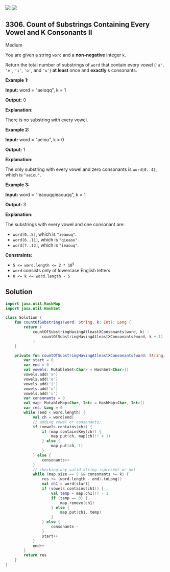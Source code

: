 [![](https://img.shields.io/github/stars/javadev/LeetCode-in-Kotlin?label=Stars&style=flat-square)](https://github.com/javadev/LeetCode-in-Kotlin)
[![](https://img.shields.io/github/forks/javadev/LeetCode-in-Kotlin?label=Fork%20me%20on%20GitHub%20&style=flat-square)](https://github.com/javadev/LeetCode-in-Kotlin/fork)

## 3306\. Count of Substrings Containing Every Vowel and K Consonants II

Medium

You are given a string `word` and a **non-negative** integer `k`.

Return the total number of substrings of `word` that contain every vowel (`'a'`, `'e'`, `'i'`, `'o'`, and `'u'`) **at least** once and **exactly** `k` consonants.

**Example 1:**

**Input:** word = "aeioqq", k = 1

**Output:** 0

**Explanation:**

There is no substring with every vowel.

**Example 2:**

**Input:** word = "aeiou", k = 0

**Output:** 1

**Explanation:**

The only substring with every vowel and zero consonants is `word[0..4]`, which is `"aeiou"`.

**Example 3:**

**Input:** word = "ieaouqqieaouqq", k = 1

**Output:** 3

**Explanation:**

The substrings with every vowel and one consonant are:

*   `word[0..5]`, which is `"ieaouq"`.
*   `word[6..11]`, which is `"qieaou"`.
*   `word[7..12]`, which is `"ieaouq"`.

**Constraints:**

*   <code>5 <= word.length <= 2 * 10<sup>5</sup></code>
*   `word` consists only of lowercase English letters.
*   `0 <= k <= word.length - 5`

## Solution

```kotlin
import java.util.HashMap
import java.util.HashSet

class Solution {
    fun countOfSubstrings(word: String, k: Int): Long {
        return (
            countOfSubstringHavingAtleastXConsonants(word, k) -
                countOfSubstringHavingAtleastXConsonants(word, k + 1)
            )
    }

    private fun countOfSubstringHavingAtleastXConsonants(word: String, k: Int): Long {
        var start = 0
        var end = 0
        val vowels: MutableSet<Char> = HashSet<Char>()
        vowels.add('a')
        vowels.add('e')
        vowels.add('i')
        vowels.add('o')
        vowels.add('u')
        var consonants = 0
        val map: MutableMap<Char, Int> = HashMap<Char, Int>()
        var res: Long = 0
        while (end < word.length) {
            val ch = word[end]
            // adding vowel or consonants;
            if (vowels.contains(ch)) {
                if (map.containsKey(ch)) {
                    map.put(ch, map[ch]!! + 1)
                } else {
                    map.put(ch, 1)
                }
            } else {
                consonants++
            }
            // checking any valid string ispresent or not
            while (map.size == 5 && consonants >= k) {
                res += (word.length - end).toLong()
                val ch1 = word[start]
                if (vowels.contains(ch1)) {
                    val temp = map[ch1]!! - 1
                    if (temp == 0) {
                        map.remove(ch1)
                    } else {
                        map.put(ch1, temp)
                    }
                } else {
                    consonants--
                }
                start++
            }
            end++
        }
        return res
    }
}
```